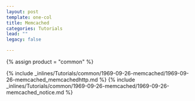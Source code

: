 ```yaml
---
layout: post
template: one-col
title: Memcached
categories: Tutorials
lead: ""
legacy: false

---
```

{% assign product = "common" %}

{% include _inlines/Tutorials/common/1969-09-26-memcached/1969-09-26-memcached_memcachedhttp.md %}
{% include _inlines/Tutorials/common/1969-09-26-memcached/1969-09-26-memcached_notice.md %}
